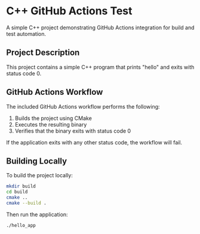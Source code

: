# C++ GitHub Actions Test

A simple C++ project demonstrating GitHub Actions integration for build and test automation.

## Project Description

This project contains a simple C++ program that prints "hello" and exits with status code 0.

## GitHub Actions Workflow

The included GitHub Actions workflow performs the following:

1. Builds the project using CMake
2. Executes the resulting binary
3. Verifies that the binary exits with status code 0

If the application exits with any other status code, the workflow will fail.

## Building Locally

To build the project locally:

```bash
mkdir build
cd build
cmake ..
cmake --build .
```

Then run the application:

```bash
./hello_app
```

